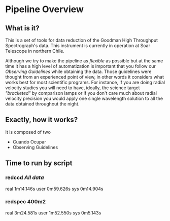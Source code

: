 # Pipeline Overview

## What is it?

This is a set of tools for data reduction of the Goodman High Throughput Spectrograph's data. 
This instrument is currently in operation at Soar Telescope in northern Chile. 

Although we try to make the pipeline as _flexible_ as possible but at the same time it has a high level of
automatization is important that you follow our _Observing Guidelines_ while obtaining the data.
Those guidelines were thought from an experienced point of view, in other words it considers what
works best for most scientific programs. For instance, if you are doing radial velocity studies
you will need to have, ideally, the science target _"bracketed"_ by comparison lamps or if you don't
care much about radial velocity precision you would apply one single wavelength solution to all the
data obtained throughout the night.
 
## Exactly, how it works?

It is composed of two 
* Cuando Ocupar
* Observing Guidelines

## Time to run by script
### redccd _All data_

real	1m14.146s
user	0m59.626s
sys	0m14.904s

### redspec 400m2
real	3m24.581s
user	1m52.550s
sys	0m5.143s
